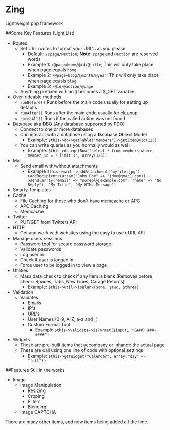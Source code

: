 Zing
====

Lightweight php framework


##Some Key Features (Light List)

* Routes
  * Set URL routes to format your URL's as you please
    * Default: `/@page/@action`; <b>Note:</b> `@page` and `@action` are reserved words
    * Example 1: `/@page=home/@id/@title`; This will only take place when page equals `home`
    * Example 2: `/@page=blog/@month/@year`; This will only take place when page equals `blog`
    * Example 3: `/@id/@action/@page`
  * Anything prefixed with an `@` becomes a $_GET variable
* Over-rideable methods
  * `runBefore()` Runs before the main code usually for setting up defaults 
  * `runAfter()` Runs after the main code usually for cleanup
  * `catchAll()` Runs if the called action was not found
* Database aka DBO (Any database supported by PDO)
  * Connect to one or more databases
  * Can interact with a database using a <b>D</b>ata<b>b</b>ase <b>O</b>bject Model
    * Example: `$this->db->getTable("members")->getItemById(123)`
  * You can write queries as you normally would as well
    * Example: `$this->db->getRow("select * from members where member_id = ? limit 1", array(123))`
* Mail
  * Send email with/without attachments
    * Example `$this->mail
                  ->addAttachment("myfile.jpg")
                  ->addRecipients(array("John Doe" => "jdoe@gmail.com))
                  ->send(array("email" => "noreply@example.com", "name" => "No Reply"), "My Title", "My HTML Message")`
* Smarty Templates
* Cache
  * File Caching for those who don't have memcache or APC
  * APC Caching
  * Memcache
* Twitter
  * PUT/GET from Twitters API
* HTTP
  * Get and work with websites using the easy to use cURL API
* Manage users sessions
  * Password tool for secure password storage
  * Validate passwords
  * Log user in
  * Check if user is logged in
  * Force user to be logged in to view a page
* Utilities
  * Mass data check to check if any item is blank (Removes before check: Spaces, Tabs, New Lines, Carage Returns)
    * Example: `$this->util->isBlank($one, $two, $three)`
* Validation
  * Vaidates 
    * Emails
    * IP's
    * URL's
    * User Names (0-9, A-Z, a-z and _)
    * Custom Format Tool
      * Example `$this->validate->isFormat($input, "(###) ###-####")`
* Widgets
  * These are pre-built items that accompany or inhance the actual page
  * These are call using one line of code with optional settings
    * Example: `$this->getWidget("Calendar", array("day" => "full"))`

##Features Still in the works

* Image
  * Image Manipulation
    * Resizing
    * Croping
    * Filters
    * Blending
  * Image CAPTCHA

There are many other items, and new items being added all the time.
